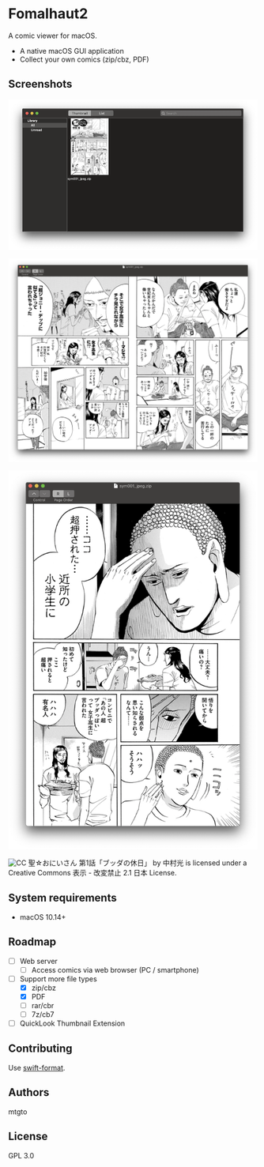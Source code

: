 Fomalhaut2
====
A comic viewer for macOS.

- A native macOS GUI application
- Collect your own comics (zip/cbz, PDF)

## Screenshots

![Collection screenshot](https://github.com/mtgto/Fomalhaut2/blob/gh-pages/screenshot1.png)

![Viewer screenshot](https://github.com/mtgto/Fomalhaut2/blob/gh-pages/screenshot2.png)

![Viewer screenshot2](https://github.com/mtgto/Fomalhaut2/blob/gh-pages/screenshot3.png)

![CC](https://licensebuttons.net/l/by-nd/2.1/jp/88x31.png) 聖☆おにいさん 第1話「ブッダの休日」 by 中村光 is licensed under a Creative Commons 表示 - 改変禁止 2.1 日本 License.

## System requirements

- macOS 10.14+

## Roadmap

- [ ] Web server
   - [ ] Access comics via web browser (PC / smartphone)
- [ ] Support more file types
   - [x] zip/cbz
   - [x] PDF
   - [ ] rar/cbr
   - [ ] 7z/cb7
- [ ] QuickLook Thumbnail Extension

## Contributing

Use [swift-format](https://github.com/apple/swift-format).

## Authors

mtgto

## License

GPL 3.0
